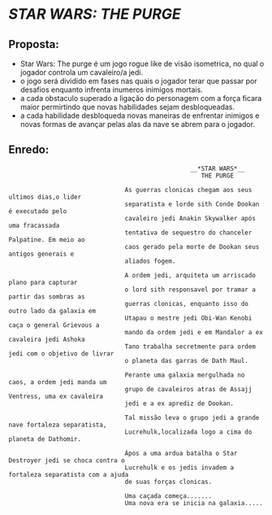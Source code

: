 # _STAR WARS: THE PURGE_
  
## Proposta:
  - Star Wars: The purge é um jogo rogue like de visão isometrica, no qual o jogador controla um cavaleiro/a jedi.
  - o jogo será dividido em fases nas quais o jogador terar que passar por desafios enquanto infrenta inumeros inimigos mortais.
  - a cada obstaculo superado a ligação do personagem com a força ficara maior permirtindo que novas habilidades sejam desbloqueadas.
  - a cada habilidade desbloqueda novas maneiras de enfrentar inimigos e novas formas de avançar pelas alas da nave se abrem para o jogador.

## Enredo:
                                                      __*STAR WARS*__
                                                         THE PURGE

                                    As guerras clonicas chegam aos seus ultimos dias,o lider 
                                    separatista e lorde sith Conde Dookan é executado pelo 
                                    cavaleiro jedi Anakin Skywalker após uma fracassada 
                                    tentativa de sequestro do chanceler Palpatine. Em meio ao
                                    caos gerado pela morte de Dookan seus antigos generais e 
                                    aliados fogem.

                                    A ordem jedi, arquiteta um arriscado plano para capturar 
                                    o lord sith responsavel por tramar a partir das sombras as
                                    guerras clonicas, enquanto isso do outro lado da galaxia em 
                                    Utapau o mestre jedi Obi-Wan Kenobi caça o general Grievous a 
                                    mando da ordem jedi e em Mandalor a ex cavaleira jedi Ashoka 
                                    Tano trabalha secretmente para ordem jedi com o objetivo de livrar 
                                    o planeta das garras de Dath Maul.

                                    Perante uma galaxia mergulhada no caos, a ordem jedi manda um
                                    grupo de cavaleiros atras de Assajj Ventress, uma ex cavaleira 
                                    jedi e a ex aprediz de Dookan. 
                                        
                                    Tal missão leva o grupo jedi a grande nave fortaleza separatista, 
                                    Lucrehulk,localizada logo a cima do planeta de Dathomir. 
                                        
                                    Ápos a uma ardua batalha o Star Destroyer jedi se choca contra o 
                                    Lucrehulk e os jedis invadem a fortaleza separatista com a ajuda 
                                    de suas forças clonicas.

                                    Uma caçada começa....... 
                                    Uma nova era se inicia na galaxia.....
                                        
